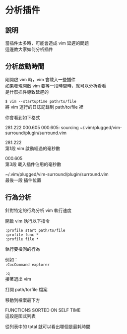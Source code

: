 # 分析插件

## 說明

當插件太多時，可能會造成 vim 延遲的問題  
這邊教大家如何分析插件

## 分析啟動時間

剛開啟 vim 時，vim  會載入一些插件  
如果發現開啟 vim 要等一段時間時，就可以分析看看  
是什麼插件導致延遲的

`$ vim --startuptime path/to/file`  
將 vim 運行的日誌記錄到 path/to/file 裡

你會看到如下格式

281.222 000.605 000.605: sourcing ~/.vim/plugged/vim-surround/plugin/surround.vim

281.222  
第1段 vim 啟動經過的毫秒數

000.605  
第3段 載入插件佔用的毫秒數

~/.vim/plugged/vim-surround/plugin/surround.vim  
最後一段 插件位置

## 行為分析

針對特定的行為分析 vim 執行速度

開啟 vim 執行以下指令

```text
:profile start path/to/file
:profile func *
:profile file *
```

執行要檢測的行為

例如：  
`:CocCommand explorer`

`:q`  
接著退出 vim

打開 path/to/file 檔案

移動到檔案最下方

FUNCTIONS SORTED ON SELF TIME  
這段是函式列表

從列表中的 total 就可以看出哪個是最耗時間





